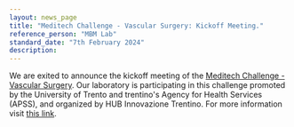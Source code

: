 ```yaml
---
layout: news_page
title: "Meditech Challenge - Vascular Surgery: Kickoff Meeting."
reference_person: "MBM Lab"
standard_date: "7th February 2024"
description:
---
```


We are exited to announce the kickoff meeting of the [Meditech Challenge - Vascular Surgery](https://www.trentinoinnovation.eu/en/innovate/innovation-tools/meditech-challenge/). Our laboratory is participating in this challenge promoted by the University of Trento and trentino's Agency for Health Services (APSS), and organized by HUB Innovazione Trentino. For more information visit [this link](https://www.trentinoinnovation.eu/en/innovate/innovation-tools/meditech-challenge/).

